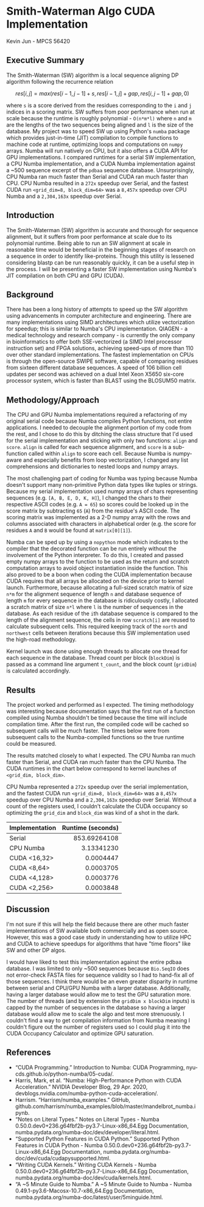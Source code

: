 # Smith-Waterman Algo CUDA Implementation

Kevin Jun - MPCS 56420

## Executive Summary

The Smith-Waterman (SW) algorithm is a local sequence aligning DP algorithm following the recurrence relation

```math
res[i,j] = max(res[i-1, j-1] + s,
               res[i-1, j] + gap,
               res[i, j-1] + gap,
               0)
```

where `s` is a score derived from the residues corresponding to the `i` and `j` indices in a scoring matrix. SW suffers from poor performance when run at scale because the runtime is roughly polynomial - `O(n*m*l)` where `n` and `m` are the lengths of the two sequences being aligned and `l` is the size of the database. My project was to speed SW up using Python's `numba` package which provides just-in-time (JIT) compilation to compile functions to machine code at runtime, optimizing loops and computations on `numpy` arrays. Numba will run natively on CPU, but it also offers a CUDA API for GPU implementations. I compared runtimes for a serial SW implementation, a CPU Numba implementation, and a CUDA Numba implementation against a ~500 sequence excerpt of the `pdbaa` sequence database. Unsurprisingly, CPU Numba ran much faster than Serial and CUDA ran much faster than CPU. CPU Numba resulted in a `272x` speedup over Serial, and the fastest CUDA run `<grid_dim=8, block_dim=64>` was a `8,457x` speedup over CPU Numba and a `2,304,163x` speedup over Serial.

## Introduction

The Smith-Waterman (SW) algorithm is accurate and thorough for sequence alignment, but it suffers from poor performance at scale due to its polynomial runtime. Being able to run an SW alignment at scale in reasonable time would be beneficial in the beginning stages of research on a sequence in order to identify like-proteins. Though this utility is lessened considering blastp can be run reasonably quickly, it can be a useful step in the process. I will be presenting a faster SW implementation using Numba's JIT compilation on both CPU and GPU (CUDA).

## Background

There has been a long history of attempts to speed up the SW algorithm using advancements in computer architecture and engineering. There are many implementations using SIMD architectures which utilize vectorization for speedup; this is similar to Numba's CPU implementation. QIAGEN - a medical technology and research company - is currently the only company in bioinformatics to offer both SSE-vectorized (a SIMD Intel processor instruction set) and FPGA solutions, achieving speed-ups of more than 110 over other standard implementations. The fastest implementation on CPUs is through the open-source SWIPE software, capable of comparing residues from sixteen different database sequences. A speed of 106 billion cell updates per second was achieved on a dual Intel Xeon X5650 six-core processor system, which is faster than BLAST using the BLOSUM50 matrix.

## Methodology/Approach

The CPU and GPU Numba implementations required a refactoring of my original serial code because Numba compiles Python functions, not entire applications. I needed to decouple the alignment portion of my code from the rest, and I chose to do this by ditching the class structure that I'd used for the serial implementation and sticking with only two functions: `align` and `score`. `align` is called for each sequence alignment, and `score` is a sub-function called within `align` to score each cell. Because Numba is numpy-aware and especially benefits from loop vectorization, I changed any list comprehensions and dictionaries to nested loops and numpy arrays.

The most challenging part of coding for Numba was typing because Numba doesn't support many non-primitive Python data types like tuples or strings. Because my serial implementation used numpy arrays of chars representing sequences (e.g. `[A, B, E, D, K, H]`), I changed the chars to their respective ASCII codes (e.g. `A = 65`) so scores could be looked up in the score matrix by subtracting `65` (`A`) from the residue's ASCII code. The scoring matrix was implemented as a 2-D numpy array with the rows and columns associated with characters in alphabetical order (e.g. the score for residues `A` and `B` would be found at `matrix[0][1]`).

Numba can be sped up by using a `nopython` mode which indicates to the compiler that the decorated function can be run entirely without the involvement of the Python interpreter. To do this, I created and passed empty numpy arrays to the function to be used as the return and scratch computation arrays to avoid object instantiation inside the function. This also proved to be a boon when coding the CUDA implementation because CUDA requires that all arrays be allocated on the device prior to kernel launch. Furthermore, because allocating a full-sized scratch matrix of size `n*m` for the alignment sequence of length `n` and database sequence of length `m` for every sequence in the database is ridiculously costly, I allocated a scratch matrix of size `n*l` where `l` is the number of sequences in the database. As each residue of the `i`th database sequence is compared to the length of the alignment sequence, the cells in row `scratch[i]` are reused to calculate subsequent cells. This required keeping track of the `north` and `northwest` cells between iterations because this SW implementation used the high-road methodology.

Kernel launch was done using enough threads to allocate one thread for each sequence in the database. Thread count per block (`blockDim`) is passed as a command line argument `t_count`, and the block count (`gridDim`) is calculated accordingly.

## Results

The project worked and performed as I expected. The timing methodology was interesting because documentation says that the first run of a function compiled using Numba shouldn't be timed because the time will include compilation time. After the first run, the compiled code will be cached so subsequent calls will be much faster. The times below were from subsequent calls to the Numba-compiled functions so the true runtime could be measured.

The results matched closely to what I expected. The CPU Numba ran much faster than Serial, and CUDA ran much faster than the CPU Numba. The CUDA runtimes in the chart below correspond to kernel launches of `<grid_dim, block_dim>`.

CPU Numba represented a `272x` speedup over the serial implementation, and the fastest CUDA run `<grid_dim=8, block_dim=64>` was a `8,457x` speedup over CPU Numba and a `2,304,163x` speedup over Serial. Without a count of the registers used, I couldn't calculate the CUDA occupancy so optimizing the `grid_dim` and `block_dim` was kind of a shot in the dark.

| Implementation | Runtime (seconds) |
| :-------------| -------:|
| Serial         | 853.69264108 |
| CPU Numba      | 3.13341230 |
| CUDA <16,32>    | 0.0004447 |
| CUDA <8,64>     | 0.0003705 |
| CUDA <4,128>    | 0.0003776 |
| CUDA <2,256>    | 0.0003848 |

## Discussion

I'm not sure if this will help the field because there are other much faster implementations of SW available both commercially and as open source. However, this was a good case study in understanding how to utilize HPC and CUDA to achieve speedups for algorithms that have "time floors" like SW and other DP algos.

I would have liked to test this implementation against the entire pdbaa database. I was limited to only ~500 sequences because `Bio.SeqIO` does not error-check FASTA files for sequence validity so I had to hand-fix all of those sequences. I think there would be an even greater disparity in runtime between serial and CPU/GPU Numba with a larger database. Additionally, having a larger database would allow me to test the GPU saturation more. The number of threads (and by extension the `gridDim x blockDim` inputs) is capped by the number of sequences in the database so having a larger database would allow me to scale the algo and test more strenuously. I couldn't find a way to get compilation information from Numba meaning I couldn't figure out the number of registers used so I could plug it into the CUDA Occupancy Calculator and optimize GPU saturation.

## References

* “CUDA Programming.” Introduction to Numba: CUDA Programming, nyu-cds.github.io/python-numba/05-cuda/.
* Harris, Mark, et al. “Numba: High-Performance Python with CUDA Acceleration.” NVIDIA Developer Blog, 29 Apr. 2020, devblogs.nvidia.com/numba-python-cuda-acceleration/.
* Harrism. “Harrism/numba_examples.” GitHub, github.com/harrism/numba_examples/blob/master/mandelbrot_numba.ipynb.
* “Notes on Literal Types.” Notes on Literal Types - Numba 0.50.0.dev0+236.g64fbf2b-py3.7-Linux-x86_64.Egg Documentation, numba.pydata.org/numba-doc/dev/developer/literal.html.
* “Supported Python Features in CUDA Python.” Supported Python Features in CUDA Python - Numba 0.50.0.dev0+236.g64fbf2b-py3.7-Linux-x86_64.Egg Documentation, numba.pydata.org/numba-doc/dev/cuda/cudapysupported.html.
* “Writing CUDA Kernels.” Writing CUDA Kernels - Numba 0.50.0.dev0+236.g64fbf2b-py3.7-Linux-x86_64.Egg Documentation, numba.pydata.org/numba-doc/dev/cuda/kernels.html.
* “A ~5 Minute Guide to Numba.” A ~5 Minute Guide to Numba - Numba 0.49.1-py3.6-Macosx-10.7-x86_64.Egg Documentation, numba.pydata.org/numba-doc/latest/user/5minguide.html.
